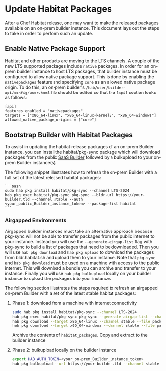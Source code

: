 # Update Habitat Packages

After a Chef Habitat release, one may want to make the released packages available on an on-prem builder instance. This document lays out the steps to take in order to perform such an update.

## Enable Native Package Support

Habitat and other products are moving to the LTS channels. A couple of the new LTS supported packages include `native` packages. In order for an on-prem builder instance to host LTS packages, that builder instance must be configured to allow native package support. This is done by enabling the `nativepackages` feature and specifying `core` as an allowed native package origin. To do this, an on-prem builder's `/hab/user/builder-api/config/user.toml` file should be edited so that the `[api]` section looks as follows:

```
[api]
features_enabled = "nativepackages"
targets = ["x86_64-linux", "x86_64-linux-kernel2", "x86_64-windows"]
allowed_native_package_origins = ["core"]
```

## Bootstrap Builder with Habitat Packages

To assist in updating the habitat release packages of an on-prem Builder instance, you can install the habitat/pkg-sync package which will download packages from the public [SaaS Builder](https://bldr.habitat.sh) followed by a bulkupload to your on-prem Builder instance(s).

The following snippet illustrates how to refresh the on-prem Builder with a full set of the latest released habitat packages:

    ```bash
    sudo hab pkg install habitat/pkg-sync --channel LTS-2024
    hab pkg exec habitat/pkg-sync pkg-sync --bldr-url https://your-builder.tld --channel stable --auth <your_public_Builder_instance_token> --package-list habitat
    ```

### Airgapped Environments

Airgapped builder instances must take an alternative approach because pkg-sync will not be able to transfer packages from the public internet to your instance. Instead you will use the `--generate-airgap-list` flag with pkg-sync to build a list of packages that need to be downloaded. Then you will use `hab pkg download` and `hab pkg upload` to download the packages from bldr.habitat.sh and upload them to your instance. Note that `pkg-sync` and `hab pkg download` must be used on a machine with access to the public internet. This will download a bundle you can archive and transfer to your instance. Finally you will use `hab pkg bulkupload` locally on your builder instance to upload the packages into your instance.

The following section illustrates the steps required to refresh an airgapped on-prem Builder with a set of the latest stable habitat packages:

1. Phase 1: download from a machine with internet connectivity

    ```bash
    sudo hab pkg install habitat/pkg-sync --channel LTS-2024
    hab pkg exec habitat/pkg-sync pkg-sync --generate-airgap-list --channel stable --package-list habitat
    hab pkg download --target x86_64-linux --channel stable --file package_list_x86_64-linux.txt --download-directory habitat_packages
    hab pkg download --target x86_64-windows --channel stable --file package_list_x86_64-windows.txt --download-directory habitat_packages
    ```

    Archive the contents of `habitat_packages`. Copy and extract to the builder instance

1. Phase 2: bulkupload locally on the builder instance

    ```bash
    export HAB_AUTH_TOKEN=<your_on-prem_Builder_instance_token>
    hab pkg bulkupload --url https://your-builder.tld --channel stable --auto-create-origins habitat_packages/
    ```
